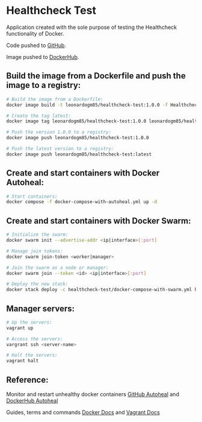 # Healthcheck Test

Application created with the sole purpose of testing the Healthcheck functionality of Docker.

Code pushed to [GitHub](https://github.com/leonardogm85/healthcheck-test/).

Image pushed to [DockerHub](https://hub.docker.com/r/leonardogm85/healthcheck-test/).

## Build the image from a Dockerfile and push the image to a registry:
```sh
# Build the image from a Dockerfile:
docker image build -t leonardogm85/healthcheck-test:1.0.0 -f HealthcheckTest/Dockerfile .

# Create the tag latest:
docker image tag leonardogm85/healthcheck-test:1.0.0 leonardogm85/healthcheck-test:latest

# Push the version 1.0.0 to a registry:
docker image push leonardogm85/healthcheck-test:1.0.0

# Push the latest version to a registry:
docker image push leonardogm85/healthcheck-test:latest
```

## Create and start containers with Docker Autoheal:
``` sh
# Start containers:
docker compose -f docker-compose-with-autoheal.yml up -d
```

## Create and start containers with Docker Swarm:
``` sh
# Initialize the swarm:
docker swarm init --advertise-addr <ip|interface>[:port]

# Manage join tokens:
docker swarm join-token <worker|manager>

# Join the swarm as a node or manager:
docker swarm join --token <id> <ip|interface>[:port]

# Deploy the new stack:
docker stack deploy -c healthcheck-test/docker-compose-with-swarm.yml healthcheck-test-stack
```

## Manager servers:
``` sh
# Up the servers:
vagrant up

# Access the servers:
vargrant ssh <server-name>

# Halt the servers:
vagrant halt
```

## Reference:

Monitor and restart unhealthy docker containers [GitHub Autoheal](https://github.com/willfarrell/docker-autoheal/) and [DockerHub Autoheal](https://hub.docker.com/r/willfarrell/autoheal/)

Guides, terms and commands [Docker Docs](https://docs.docker.com/) and [Vagrant Docs](https://developer.hashicorp.com/vagrant/docs/)
